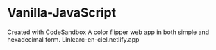 # Vanilla-JavaScript
Created with CodeSandbox
A color flipper web app in both simple and hexadecimal form.
Link:arc-en-ciel.netlify.app
